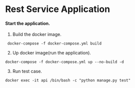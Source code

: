 # Rest Service Application

#### Start the application.
1. Build the docker image.
```
 docker-compose -f docker-compose.yml build
```
2. Up docker image(run the application).
```
docker-compose -f docker-compose.yml up --no-build -d
```
3. Run test case.
```
docker exec -it api /bin/bash -c "python manage.py test"
```
